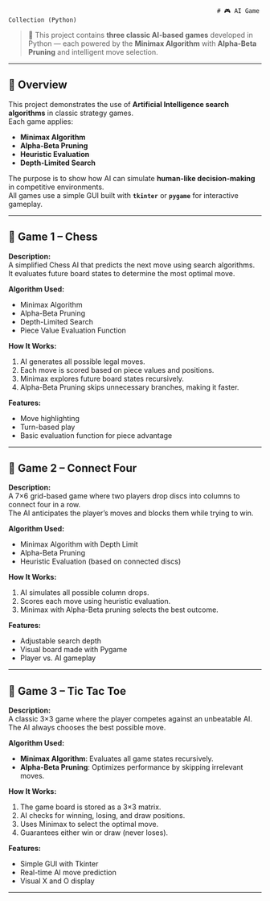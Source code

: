                                                               # 🎮 AI Game Collection (Python)

> 🤖 This project contains **three classic AI-based games** developed in Python — each powered by the **Minimax Algorithm** with **Alpha-Beta Pruning** and intelligent move selection.

---

## 🧠 Overview

This project demonstrates the use of **Artificial Intelligence search algorithms** in classic strategy games.  
Each game applies:
- **Minimax Algorithm**
- **Alpha-Beta Pruning**
- **Heuristic Evaluation**
- **Depth-Limited Search**

The purpose is to show how AI can simulate **human-like decision-making** in competitive environments.  
All games use a simple GUI built with **`tkinter`** or **`pygame`** for interactive gameplay.

---

## 🎯 Game 1 – Chess

**Description:**  
A simplified Chess AI that predicts the next move using search algorithms.  
It evaluates future board states to determine the most optimal move.

**Algorithm Used:**
- Minimax Algorithm  
- Alpha-Beta Pruning  
- Depth-Limited Search  
- Piece Value Evaluation Function  

**How It Works:**
1. AI generates all possible legal moves.  
2. Each move is scored based on piece values and positions.  
3. Minimax explores future board states recursively.  
4. Alpha-Beta Pruning skips unnecessary branches, making it faster.  

**Features:**
- Move highlighting  
- Turn-based play  
- Basic evaluation function for piece advantage  

---

## 🎯 Game 2 – Connect Four

**Description:**  
A 7×6 grid-based game where two players drop discs into columns to connect four in a row.  
The AI anticipates the player’s moves and blocks them while trying to win.

**Algorithm Used:**
- Minimax Algorithm with Depth Limit  
- Alpha-Beta Pruning  
- Heuristic Evaluation (based on connected discs)

**How It Works:**
1. AI simulates all possible column drops.  
2. Scores each move using heuristic evaluation.  
3. Minimax with Alpha-Beta pruning selects the best outcome.  

**Features:**
- Adjustable search depth  
- Visual board made with Pygame  
- Player vs. AI gameplay  

---

## 🎯 Game 3 – Tic Tac Toe

**Description:**  
A classic 3×3 game where the player competes against an unbeatable AI.  
The AI always chooses the best possible move.

**Algorithm Used:**
- **Minimax Algorithm**: Evaluates all game states recursively.  
- **Alpha-Beta Pruning**: Optimizes performance by skipping irrelevant moves.  

**How It Works:**
1. The game board is stored as a 3×3 matrix.  
2. AI checks for winning, losing, and draw positions.  
3. Uses Minimax to select the optimal move.  
4. Guarantees either win or draw (never loses).  

**Features:**
- Simple GUI with Tkinter  
- Real-time AI move prediction  
- Visual X and O display  

---

